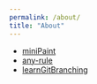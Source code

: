 ```yaml
---
permalink: /about/
title: "About"
---
```


- [miniPaint](/miniPaint)
- [any-rule](/any-rule)
- [learnGitBranching](/learnGitBranching)
